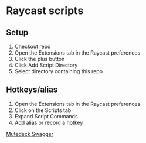 # Raycast scripts

## Setup

1. Checkout repo
1. Open the Extensions tab in the Raycast preferences
1. Click the plus button
1. Click Add Script Directory
1. Select directory containing this repo

## Hotkeys/alias

1. Open the Extensions tab in the Raycast preferences
1. Click on the Scripts tab
1. Expand Script Commands
1. Add alias or record a hotkey

[Mutedeck Swagger](http://localhost:3491/swagger-ui)